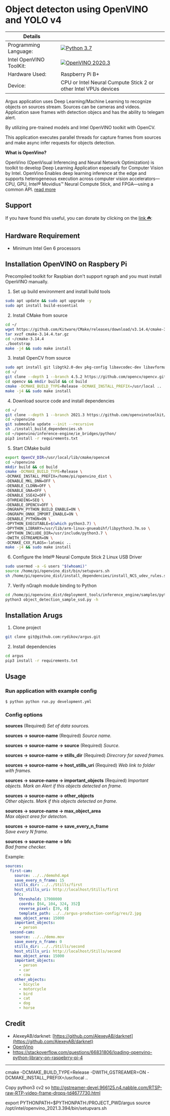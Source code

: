 # Object detecton using OpenVINO and YOLO v4

| Details            |              |
|-----------------------|---------------|
| Programming Language: |  [![Python 3.7](https://img.shields.io/badge/python-3.7-blue.svg)](https://www.python.org/downloads/release/python-370/) |
| Intel OpenVINO ToolKit: |[![OpenVINO 2020.3](https://img.shields.io/badge/openvino-2020.3-blue.svg)](https://software.intel.com/content/www/us/en/develop/tools/openvino-toolkit/choose-download.html)|
| Hardware Used: | Raspberry Pi B+ |
| Device: | CPU or Intel Neural Cumpute Stick 2 or other Intel VPUs devices |



Argus application uses Deep Learning/Machine Learning to recognize objects on sources stream. 
Sources can be cameras and videos.
Application save frames with detection objecs and has the ability to telegam alert.

By utilizing pre-trained models and Intel OpenVINO toolkit with OpenCV. 

This application executes parallel threads for capture frames from sources and make async infer requests for objects detection.

**What is OpenVino?**

OpenVino (OpenVisual Inferencing and Neural Network Optimization) is toolkit to develop Deep Learning Application especially for Computer Vision by Intel. OpenVino Enables deep learning inference at the edge and supports heterogeneous execution across computer vision accelerators—CPU, GPU, Intel® Movidius™ Neural Compute Stick, and FPGA—using a common API. [read more](https://docs.openvinotoolkit.org/)

## Support
If you have found this useful, you can donate by clicking on the [link ☘️](https://paypal.me/rydikov):

## Hardware Requirement

- Minimum Intel Gen 6 processors

## Installation OpenVINO on Raspbery Pi

Precompiled toolkit for Raspbian don't support ngraph and you must install OpenVINO manually.

1. Set up build environment and install build tools
```bash
sudo apt update && sudo apt upgrade -y
sudo apt install build-essential
```
2. Install CMake from source
```bash
cd ~/
wget https://github.com/Kitware/CMake/releases/download/v3.14.4/cmake-3.14.4.tar.gz
tar xvzf cmake-3.14.4.tar.gz
cd ~/cmake-3.14.4
./bootstrap
make -j4 && sudo make install
```
3. Install OpenCV from source
```bash
sudo apt install git libgtk2.0-dev pkg-config libavcodec-dev libavformat-dev libswscale-dev python3-scipy libatlas-base-dev
cd ~/
git clone --depth 1 --branch 4.5.2 https://github.com/opencv/opencv.git
cd opencv && mkdir build && cd build
cmake -DCMAKE_BUILD_TYPE=Release -DCMAKE_INSTALL_PREFIX=/usr/local ..
make -j4 && sudo make install
```
4. Download source code and install dependencies
```bash
cd ~/
git clone --depth 1 --branch 2021.3 https://github.com/openvinotoolkit/openvino.git
cd ~/openvino
git submodule update --init --recursive
sh ./install_build_dependencies.sh
cd ~/openvino/inference-engine/ie_bridges/python/
pip3 install -r requirements.txt
```
5. Start CMake build
```bash
export OpenCV_DIR=/usr/local/lib/cmake/opencv4
cd ~/openvino
mkdir build && cd build
cmake -DCMAKE_BUILD_TYPE=Release \
-DCMAKE_INSTALL_PREFIX=/home/pi/openvino_dist \
-DENABLE_MKL_DNN=OFF \
-DENABLE_CLDNN=OFF \
-DENABLE_GNA=OFF \
-DENABLE_SSE42=OFF \
-DTHREADING=SEQ \
-DENABLE_OPENCV=OFF \
-DNGRAPH_PYTHON_BUILD_ENABLE=ON \
-DNGRAPH_ONNX_IMPORT_ENABLE=ON \
-DENABLE_PYTHON=ON \
-DPYTHON_EXECUTABLE=$(which python3.7) \
-DPYTHON_LIBRARY=/usr/lib/arm-linux-gnueabihf/libpython3.7m.so \
-DPYTHON_INCLUDE_DIR=/usr/include/python3.7 \
-DWITH_GSTREAMER=ON \
-DCMAKE_CXX_FLAGS=-latomic ..
make -j4 && sudo make install
```
6. Configure the Intel® Neural Compute Stick 2 Linux USB Driver
```bash
sudo usermod -a -G users "$(whoami)"
source /home/pi/openvino_dist/bin/setupvars.sh
sh /home/pi/openvino_dist/install_dependencies/install_NCS_udev_rules.sh
```
7. Verify nGraph module binding to Python
```bash
cd /home/pi/openvino_dist/deployment_tools/inference_engine/samples/python/object_detection_sample_ssd
python3 object_detection_sample_ssd.py -h
```

## Installation Arugs
1. Clone project
```bash
git clone git@github.com:rydikov/argus.git
```
2. Install dependencies
```bash
cd argus
pip3 install -r requirements.txt
```

## Usage
### Run application with example config
```bash
$ python python run.py development.yml
```
### Config options
**sources**  (Required) 
*Set of data sources.*

**sources -> source-name**  (Required) 
*Source name.*

**sources -> source-name -> source**  (Required) 
*Source.*

**sources -> source-name -> stills_dir**  (Required) 
*Direcrory for saved frames.*

**sources -> source-name -> host_stills_uri**  (Required) 
*Web link to folder with frames.*

**sources -> source-name -> important_objects**  (Required) 
*Important objects. Mark an Alert if this objects detected on frame.*

**sources -> source-name -> other_objects**  
*Other objects. Mark if this objects detected on frame.*

**sources -> source-name -> max_object_area**  
*Max object area for detecton.*

**sources -> source-name -> save_every_n_frame**  
*Save every N frame.*

**sources -> source-name -> bfc**  
*Bad frame checker.*

Example:
```yaml
sources:
  first-cam:
    source: ../../demohd.mp4
    save_every_n_frame: 15
    stills_dir: ../../Stills/first
    host_stills_uri: http://localhost/Stills/first
    bfc:
      threshold: 17900000
      coords: [64, 104, 324, 352]
      reverse_pixel: [39, 0]
      template_path: ../../argus-production-config/res/2.jpg
    max_object_area: 15000
    important_objects:
      - person
  second-cam:
    source: ../../demo.mov
    save_every_n_frame: 0
    stills_dir: ../../Stills/second
    host_stills_uri: http://localhost/Stills/second
    max_object_area: 15000
    important_objects:
      - person
      - car
      - cow
    other_objects:
      - bicycle
      - motorcycle
      - bird
      - cat
      - dog
      - horse
```


## Credit

- AlexeyAB/darknet: [https://github.com/AlexeyAB/darknet](https://github.com/AlexeyAB/darknet)
- [OpenVino](https://docs.openvinotoolkit.org/latest/index.html)
- https://stackoverflow.com/questions/66831806/loading-openvino-python-library-on-raspebrry-pi-4




---

cmake -DCMAKE_BUILD_TYPE=Release -DWITH_GSTREAMER=ON -DCMAKE_INSTALL_PREFIX=/usr/local ..

Copy python3 cv2 so
http://gstreamer-devel.966125.n4.nabble.com/RTSP-raw-RTP-video-frame-drops-td4677730.html

export PYTHONPATH=$PYTHONPATH:/PROJECT_PWD/argus
source /opt/intel/openvino_2021.3.394/bin/setupvars.sh
